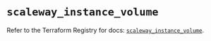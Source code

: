 # `scaleway_instance_volume`

Refer to the Terraform Registry for docs: [`scaleway_instance_volume`](https://registry.terraform.io/providers/scaleway/scaleway/2.49.0/docs/resources/instance_volume).
